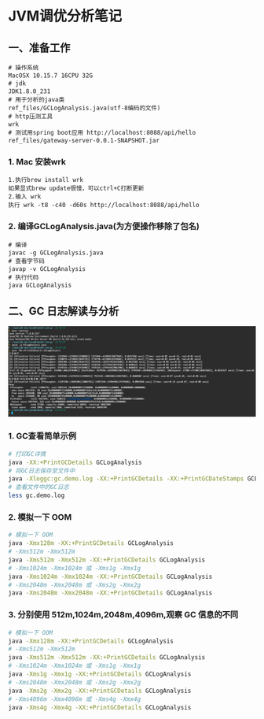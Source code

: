 # JVM调优分析笔记

## 一、准备工作
```
# 操作系统
MacOSX 10.15.7 16CPU 32G
# jdk
JDK1.8.0_231
# 用于分析的java类
ref_files/GCLogAnalysis.java(utf-8编码的文件)
# http压测工具
wrk
# 测试用spring boot应用 http://localhost:8088/api/hello
ref_files/gateway-server-0.0.1-SNAPSHOT.jar
```
### 1. Mac 安装wrk
```
1.执行brew install wrk
如果显式brew update很慢，可以ctrl+C打断更新
2.输入 wrk
执行 wrk -t8 -c40 -d60s http://localhost:8088/api/hello
```
### 2. 编译GCLogAnalysis.java(为方便操作移除了包名)
```
# 编译
javac -g GCLogAnalysis.java
# 查看字节码
javap -v GCLogAnalysis
# 执行代码
java GCLogAnalysis
```

## 二、GC 日志解读与分析
![avatar](ref_images/GC-001.png)

### 1. GC查看简单示例
```bash
# 打印GC详情
java -XX:+PrintGCDetails GCLogAnalysis
# 将GC日志保存至文件中
java -Xloggc:gc.demo.log -XX:+PrintGCDetails -XX:+PrintGCDateStamps GCLogAnalysis
# 查看文件中的GC日志
less gc.demo.log
```

### 2. 模拟一下 OOM
```bash
# 模拟一下 OOM
java -Xmx128m -XX:+PrintGCDetails GCLogAnalysis
# -Xms512m -Xmx512m
java -Xms512m -Xmx512m -XX:+PrintGCDetails GCLogAnalysis
# -Xms1024m -Xmx1024m 或 -Xms1g -Xmx1g
java -Xms1024m -Xmx1024m -XX:+PrintGCDetails GCLogAnalysis
# -Xms2048m -Xmx2048m 或 -Xms2g -Xmx2g
java -Xms2048m -Xmx2048m -XX:+PrintGCDetails GCLogAnalysis
```

### 3. 分别使用 512m,1024m,2048m,4096m,观察 GC 信息的不同
```bash
# 模拟一下 OOM
java -Xmx128m -XX:+PrintGCDetails GCLogAnalysis
# -Xms512m -Xmx512m
java -Xms512m -Xmx512m -XX:+PrintGCDetails GCLogAnalysis
# -Xms1024m -Xmx1024m 或 -Xms1g -Xmx1g
java -Xms1g -Xmx1g -XX:+PrintGCDetails GCLogAnalysis
# -Xms2048m -Xmx2048m 或 -Xms2g -Xmx2g
java -Xms2g -Xmx2g -XX:+PrintGCDetails GCLogAnalysis
# -Xms4096m -Xmx4096m 或 -Xms4g -Xmx4g
java -Xms4g -Xmx4g -XX:+PrintGCDetails GCLogAnalysis
```
